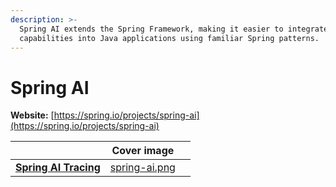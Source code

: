 ```yaml
---
description: >-
  Spring AI extends the Spring Framework, making it easier to integrate AI
  capabilities into Java applications using familiar Spring patterns.
---
```


# Spring AI

**Website:** [https://spring.io/projects/spring-ai](https://spring.io/projects/spring-ai)

<table data-card-size="large" data-view="cards"><thead><tr><th></th><th data-hidden data-card-cover data-type="image">Cover image</th><th data-hidden data-card-target data-type="content-ref"></th></tr></thead><tbody><tr><td><a href="springai-tracing.md"><strong>Spring AI Tracing</strong></a></td><td><a href="../../.gitbook/assets/spring-ai.png">spring-ai.png</a></td><td></td></tr></tbody></table>
